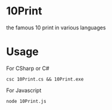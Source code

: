 # 10Print

the famous 10 print in various languages


# Usage

For CSharp or C#

``` 
csc 10Print.cs && 10Print.exe
```

For Javascript

```
node 10Print.js
```
